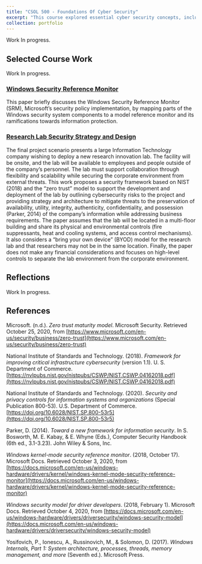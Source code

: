 ```yaml
---
title: "CSOL 500 - Foundations Of Cyber Security"
excerpt: "This course explored essential cyber security concepts, including policies, enforcement mechanisms, security assurance, and a taxonomy of modern cyber and software engineering terms. Its primary goal was to establish a foundational understanding of how leaders can enhance, support, and promote cyber security in organizations."
collection: portfolio
---
```


Work In progress.

## Selected Course Work
Work In progress.

### [Windows Security Reference Monitor](http://danielcmarques.github.io/files/coursework/csol500/Assignment.CSOL500.Reference_Monitor.Daniel_Cordeiro_Marques.pdf)
 This paper briefly discusses the Windows Security Reference Monitor (SRM), Microsoft’s security policy implementation, by mapping parts of the Windows security system components to a model reference monitor and its ramifications towards information protection.

### [Research Lab Security Strategy and Design](http://danielcmarques.github.io/files/coursework/csol500/Assignment.CSOL500.Final_Project.Research_Lab_Security_Strategy_and_Design.Daniel_Cordeiro_Marques.pdf)
The final project scenario presents a large Information Technology company wishing to deploy a new research innovation lab. The facility will be onsite, and the lab will be available to employees and people outside of the company’s personnel. The lab must support collaboration through flexibility and scalability while securing the corporate environment from external threats. This work proposes a security framework based on NIST (2018) and the “zero trust” model to support the development and deployment of the lab by outlining cybersecurity risks to the project and providing strategy and architecture to mitigate threats to the preservation of availability, utility, integrity, authenticity, confidentiality, and possession  (Parker, 2014) of the company’s information while addressing business requirements. The paper assumes that the lab will be located in a multi-floor building and share its physical and environmental controls (fire suppressants, heat and cooling systems, and access control mechanisms). It also considers a “bring your own device” (BYOD) model for the research lab and that researchers may not be in the same location. Finally, the paper does not make any financial considerations and focuses on high-level controls to separate the lab environment from the corporate environment.

## Reflections

Work In progress.

## References  
Microsoft. (n.d.). _Zero trust maturity model_. Microsoft Security. Retrieved October 25, 2020, from [https://www.microsoft.com/en-us/security/business/zero-trust](https://www.microsoft.com/en-us/security/business/zero-trust)

National Institute of Standards and Technology. (2018). _Framework for improving critical infrastructure cybersecurity_ (version 1.1). U. S. Department of Commerce. [https://nvlpubs.nist.gov/nistpubs/CSWP/NIST.CSWP.04162018.pdf](https://nvlpubs.nist.gov/nistpubs/CSWP/NIST.CSWP.04162018.pdf)

National Institute of Standards and Technology. (2020). _Security and privacy controls for information systems and organizations_ (Special Publication 800-53). U.S. Department of Commerce. [https://doi.org/10.6028/NIST.SP.800-53r5](https://doi.org/10.6028/NIST.SP.800-53r5)

Parker, D. (2014). _Toward a new framework for information security_. In S. Bosworth, M. E. Kabay, & E. Whyne (Eds.), Computer Security Handbook (6th ed., 3.1-3.23). John Wiley & Sons, Inc.

_Windows kernel-mode security reference monitor_. (2018, October 17). Microsoft Docs. Retrieved October 3, 2020, from [https://docs.microsoft.com/en-us/windows-hardware/drivers/kernel/windows-kernel-mode-security-reference-monitor](https://docs.microsoft.com/en-us/windows-hardware/drivers/kernel/windows-kernel-mode-security-reference-monitor)

_Windows security model for driver developers_. (2018, February 1). Microsoft Docs. Retrieved October 4, 2020, from [https://docs.microsoft.com/en-us/windows-hardware/drivers/driversecurity/windows-security-model](https://docs.microsoft.com/en-us/windows-hardware/drivers/driversecurity/windows-security-model)

Yosifovich, P., Ionescu, A., Russinovich, M., & Solomon, D. (2017). _Windows Internals, Part 1: System architecture, processes, threads, memory management, and more_ (Seventh ed.). Microsoft Press.
